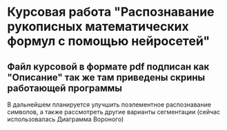 # Курсовая работа "Распознавание рукописных математических формул с помощью нейросетей"
Файл курсовой в формате pdf подписан как "Описание"
так же там приведены скрины работающей программы
---
В дальнейшем планируется улучшить поэлементное распознавание символов, а также рассмотреть другие варианты сегментации (сейчас использовалась Диаграмма Вороного)
